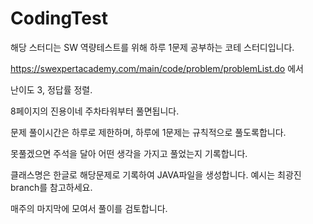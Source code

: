 # CodingTest

해당 스터디는 SW 역량테스트를 위해 하루 1문제 공부하는 코테 스터디입니다.

https://swexpertacademy.com/main/code/problem/problemList.do 에서

난이도 3, 정답률 정렬.

8페이지의 진용이네 주차타워부터 풀면됩니다.

문제 풀이시간은 하루로 제한하며, 하루에 1문제는 규칙적으로 풀도록합니다.

못풀겠으면 주석을 달아 어떤 생각을 가지고 풀었는지 기록합니다.

클래스명은 한글로 해당문제로 기록하여 JAVA파일을 생성합니다. 예시는 최광진 branch를 참고하세요.

매주의 마지막에 모여서 풀이를 검토합니다.
